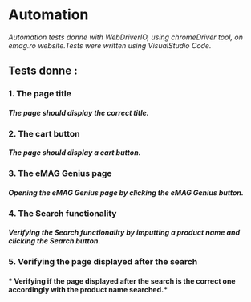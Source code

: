 # Automation
*Automation tests donne with WebDriverIO, using chromeDriver tool, on emag.ro website.Tests were written using VisualStudio Code.* 
## Tests donne :
### 1. The page title
#### *The page should display the correct title.*
### 2. The cart button
#### *The page should display a cart button.*
### 3. The eMAG Genius page
#### *Opening the eMAG Genius page by clicking the eMAG Genius button.*
### 4. The Search functionality 
#### *Verifying the Search functionality by imputting a product name and clicking the Search button.*
### 5. Verifying the page displayed after the search
#### * Verifying if the page displayed after the search is the correct one accordingly with the product name searched.*
